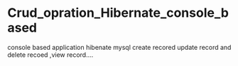 # Crud_opration_Hibernate_console_based
console based application
hibenate 
mysql
create recored update record and delete recoed ,view record....
